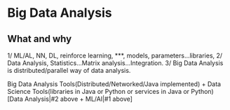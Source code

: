 # Big Data Analysis

## What and why

1/ ML/AL, NN, DL, reinforce learning, ***, models, parameters...libraries,
2/ Data Analysis, Statistics...Matrix analysis...Integration.
3/ Big Data Analysis is distributed/parallel way of data analysis.

Big Data Analysis Tools(Distributed/Networked/Java implemented) + Data Science Tools(libraries in Java or Python or services in Java or Python) [Data Analysis|#2 above + ML/AI|#1 above]